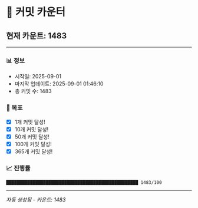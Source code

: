 # 🔢 커밋 카운터

## 현재 카운트: 1483

---

### 📊 정보
- 시작일: 2025-09-01
- 마지막 업데이트: 2025-09-01 01:46:10
- 총 커밋 수: 1483

### 🎯 목표
- [x] 1개 커밋 달성!
- [x] 10개 커밋 달성!
- [x] 50개 커밋 달성!
- [x] 100개 커밋 달성!
- [x] 365개 커밋 달성!

### 📈 진행률
```
██████████████████████████████████████████████████ 1483/100
```

---
*자동 생성됨 - 카운트: 1483*
